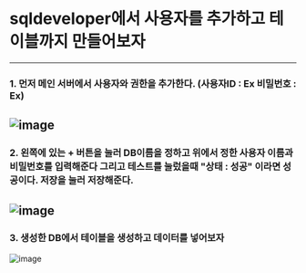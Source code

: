 # sqldeveloper에서 사용자를 추가하고 테이블까지 만들어보자
---
### 1. 먼저 메인 서버에서 사용자와 권한을 추가한다. (사용자ID : Ex 비밀번호 : Ex)
![image](https://github.com/hwan06/sqldeveloper_guide/assets/114748934/bb2ab740-73f7-4628-a742-7847941d9d98)
---
### 2. 왼쪽에 있는 + 버튼을 눌러 DB이름을 정하고 위에서 정한 사용자 이름과 비밀번호를 입력해준다 그리고 테스트를 눌렀을때 "상태 : 성공" 이라면 성공이다. 저장을 눌러 저장해준다.
![image](https://github.com/hwan06/sqldeveloper_guide/assets/114748934/31bf307e-3f18-4955-9c34-7e10e14fc382)
---
### 3. 생성한 DB에서 테이블을 생성하고 데이터를 넣어보자
![image](https://github.com/hwan06/sqldeveloper_guide/assets/114748934/3858dc1e-42a7-4d69-8237-1401485398a2)

